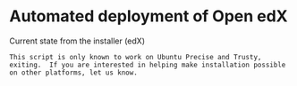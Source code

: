 Automated deployment of Open edX
================================


Current state from the installer (edX)
    
    This script is only known to work on Ubuntu Precise and Trusty,
    exiting.  If you are interested in helping make installation possible
    on other platforms, let us know.

